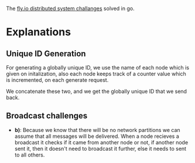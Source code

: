 The [fly.io distributed system challanges](https://fly.io/dist-sys/) solved in go.

# Explanations

## Unique ID Generation

For generating a globally unique ID, we use the name of each node which is given
on initalization, also each node keeps track of a counter value which is 
incremented, on each generate request.

We concatenate these two, and we get the globally unique ID that we send back. 


## Broadcast challenges

- **b)**: Because we know that there will be no network partitions we can
 assume that all messages will be delivered. When a node recieves a broadcast
 it checks if it came from another node or not, if another node sent it, then
 it doesn't need to broadcast it further, else it needs to sent to all others.
